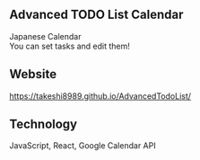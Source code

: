 ## Advanced TODO List Calendar
Japanese Calendar  
You can set tasks and edit them!  

## Website
https://takeshi8989.github.io/AdvancedTodoList/

## Technology
JavaScript, React, Google Calendar API

